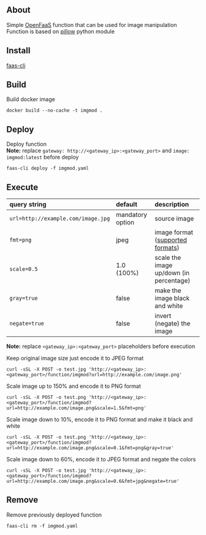 About
-----

Simple [OpenFaaS](https://github.com/openfaas/faas) function that can be used for image manipulation  
Function is based on [pillow](http://pillow.readthedocs.io/en/latest/index.html) python module


Install
-------

[faas-cli](https://github.com/openfaas/faas-cli)


Build
-----

Build docker image
```
docker build --no-cache -t imgmod .
```


Deploy
------

Deploy function  
**Note:** replace `gateway: http://<gateway_ip>:<gateway_port>` and `image: imgmod:latest` before deploy
```
faas-cli deploy -f imgmod.yaml
```


Execute
-------

 **query string**                    | **default**         | **description**
:------------------------------------|:--------------------|:-------------
`url=http://example.com/image.jpg`   | mandatory option    | source image
`fmt=png`                            | jpeg                | image format ([supported formats](http://pillow.readthedocs.io/en/latest/handbook/image-file-formats.html#image-file-formats))
`scale=0.5`                          | 1.0 (100%)          | scale the image up/down (in percentage)
`gray=true`                          | false               | make the image black and white
`negate=true`                        | false               | invert (negate) the image

**Note:** replace `<gateway_ip>:<gateway_port>` placeholders before execution

Keep original image size just encode it to JPEG format
```
curl -sSL -X POST -o test.jpg 'http://<gateway_ip>:<gateway_port>/function/imgmod?url=http://example.com/image.png'
```

Scale image up to 150% and encode it to PNG format
```
curl -sSL -X POST -o test.png 'http://<gateway_ip>:<gateway_port>/function/imgmod?url=http://example.com/image.png&scale=1.5&fmt=png'
```

Scale image down to 10%, encode it to PNG format and make it black and white
```
curl -sSL -X POST -o test.png 'http://<gateway_ip>:<gateway_port>/function/imgmod?url=http://example.com/image.png&scale=0.1&fmt=png&gray=true'
```

Scale image down to 60%, encode it to JPEG format and negate the colors
```
curl -sSL -X POST -o test.jpg 'http://<gateway_ip>:<gateway_port>/function/imgmod?url=http://example.com/image.png&scale=0.6&fmt=jpg&negate=true'
```


Remove
------

Remove previously deployed function
```
faas-cli rm -f imgmod.yaml
```

